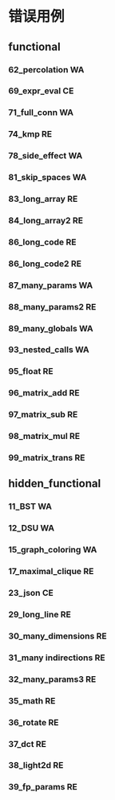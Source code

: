 # 错误用例

## functional


### 62_percolation WA

### 69_expr_eval CE

### 71_full_conn WA

### 74_kmp RE

### 78_side_effect WA

### 81_skip_spaces WA

### 83_long_array RE

### 84_long_array2 RE

### 86_long_code RE

### 86_long_code2 RE

### 87_many_params WA

### 88_many_params2 RE

### 89_many_globals WA

### 93_nested_calls WA

### 95_float RE

### 96_matrix_add RE

### 97_matrix_sub RE

### 98_matrix_mul RE

### 99_matrix_trans RE

## hidden_functional


### 11_BST WA

### 12_DSU WA

### 15_graph_coloring WA

### 17_maximal_clique RE

### 23_json CE

### 29_long_line RE

### 30_many_dimensions RE

### 31_many indirections RE

### 32_many_params3 RE

### 35_math RE

### 36_rotate RE

### 37_dct RE

### 38_light2d RE

### 39_fp_params RE


